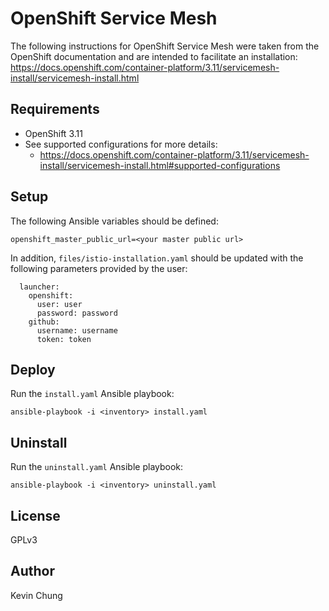 OpenShift Service Mesh
======================

The following instructions for OpenShift Service Mesh were taken from the OpenShift documentation and are intended to facilitate an installation:
https://docs.openshift.com/container-platform/3.11/servicemesh-install/servicemesh-install.html

Requirements
------------

* OpenShift 3.11
* See supported configurations for more details:
  - https://docs.openshift.com/container-platform/3.11/servicemesh-install/servicemesh-install.html#supported-configurations

Setup
-----

The following Ansible variables should be defined:
```
openshift_master_public_url=<your master public url>
```

In addition, `files/istio-installation.yaml` should be updated with the following parameters provided by the user:
```
  launcher:
    openshift:
      user: user
      password: password
    github:
      username: username
      token: token
```

Deploy
------

Run the `install.yaml` Ansible playbook:
```
ansible-playbook -i <inventory> install.yaml
```

Uninstall
---------

Run the `uninstall.yaml` Ansible playbook:
```
ansible-playbook -i <inventory> uninstall.yaml
```

License
-------

GPLv3

Author
------

Kevin Chung
